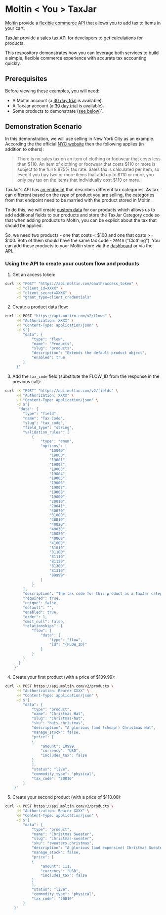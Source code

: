 # Moltin < You > TaxJar

[Moltin](https://moltin.com) provide a [flexible commerce API](https://developers.moltin.com/) that allows you to add tax to items in your cart.

[TaxJar](https://www.taxjar.com) provide a [sales tax API](https://www.taxjar.com/api/) for developers to get calculations for products.

This respository demonstrates how you can leverage both services to build a simple, flexible commerce experience with accurate tax accounting quickly.


## Prerequisites

Before viewing these examples, you will need:

 - A Moltin account (a [30 day trial](https://dashboard.moltin.com/signup) is available).
 - A TaxJar account (a [30 day trial](https://app.taxjar.com/api_sign_up) is available).
 - Some products to demonstrate ([see below](#demonstration-scenario))`.


 ## Demonstration Scenario

In this demonstration, we will use selling in New York City as an example. According the the official [NYC website](https://www1.nyc.gov/nyc-resources/service/2389/sales-tax) then the following applies (in addition to others):

 > There is no sales tax on an item of clothing or footwear that costs less than $110. An item of clothing or footwear that costs $110 or more is subject to the full 8.875% tax rate. Sales tax is calculated per item, so even if you buy two or more items that add up to $110 or more, you only pay tax on the items that individually cost $110 or more.

TaxJar's API has [an endpoint](https://developers.taxjar.com/api/reference/?javascript#categories) that describes different tax categories. As tax can different based on the _type_ of product you are selling, the categories from that endpoint need to be married with the product stored in Moltin.

To do this, we will create [custom data](https://docs.moltin.com/advanced/custom-data) for our products which allows us to add additional fields to our products and store the TaxJar Category code so that when adding products to Moltin, you can be explicit about the tax that should be applied.

So, we need two products - one that costs < $100 and one that costs >= $100. Both of them should have the same tax code - `20010` ("Clothing"). You can add these products to your Moltin store via the [dashboard](https://dashboard.moltin.com/) or via the API.

### Using the API to create your custom flow and products

1. Get an access token:

```bash
curl -X "POST" "https://api.moltin.com/oauth/access_token" \
     -d "client_id=XXXX" \
     -d "client_secret=XXXX" \
     -d "grant_type=client_credentials"
```

2. Create a product data flow:

```bash
curl -X POST "https://api.moltin.com/v2/flows" \
     -H "Authorization: XXXX" \
     -H "Content-Type: application/json" \
     -d $'{
        "data": {
            "type": "flow",
            "name": "Products",
            "slug": "products",
            "description": "Extends the default product object",
            "enabled": true
        }
     }'
```

3. Add the `tax_code` field (substitute the FLOW_ID from the response in the previous call):

```bash
curl -X "POST" "https://api.moltin.com/v2/fields" \
     -H "Authorization: XXXX" \
     -H "Content-Type: application/json" \
     -d $'{
      "data": {
        "type": "field",
        "name": "Tax Code",
        "slug": "tax_code",
        "field_type": "string",
        "validation_rules": [
            {
                "type": "enum",
                "options": [
                    "10040",
                    "19000",
                    "19001",
                    "19002",
                    "19003",
                    "19004",
                    "19005",
                    "19006",
                    "19007",
                    "19008",
                    "19009",
                    "20010",
                    "20041",
                    "30070",
                    "31000",
                    "40010",
                    "40020",
                    "40030",
                    "40050",
                    "40060",
                    "41000",
                    "51010",
                    "81100",
                    "81110",
                    "81120",
                    "81300",
                    "81310",
                    "99999"
                ]
            }
        ],
        "description": "The tax code for this product as a TaxJar category",
        "required": true,
        "unique": false,
        "default": "",
        "enabled": true,
        "order": 1,
        "omit_null": false,
        "relationships": {
            "flow": {
                "data": {
                    "type": "flow",
                    "id": "{FLOW_ID}"
                }
            }
        }
      }
    }'
```

4. Create your first product (with a price of $109.99):

```bash
curl -X POST https://api.moltin.com/v2/products \
     -H "Authorization: Bearer XXXX" \
     -H "Content-Type: application/json" \
     -d $'{
        "data": {
            "type": "product",
            "name": "Christmas Hat",
            "slug": "christmas-hat",
            "sku": "hats.christmas",
            "description": "A glorious (and !cheap!) Christmas Hat",
            "manage_stock": false,
            "price": [
            {
                "amount": 10999,
                "currency": "USD",
                "includes_tax": false
            }
            ],
            "status": "live",
            "commodity_type": "physical",
            "tax_code": "20010"
        }
    }'
```

5. Create your second product (with a price of $110.00):

```bash
curl -X POST https://api.moltin.com/v2/products \
     -H "Authorization: Bearer XXXX" \
     -H "Content-Type: application/json" \
     -d $'{
        "data": {
            "type": "product",
            "name": "Christmas Sweater",
            "slug": "christmas-sweater",
            "sku": "sweaters.christmas",
            "description": "A glorious (and expensive) Christmas Sweater",
            "manage_stock": false,
            "price": [
            {
                "amount": 111,
                "currency": "USD",
                "includes_tax": false
            }
            ],
            "status": "live",
            "commodity_type": "physical",
            "tax_code": "20010"
        }
    }'
```
